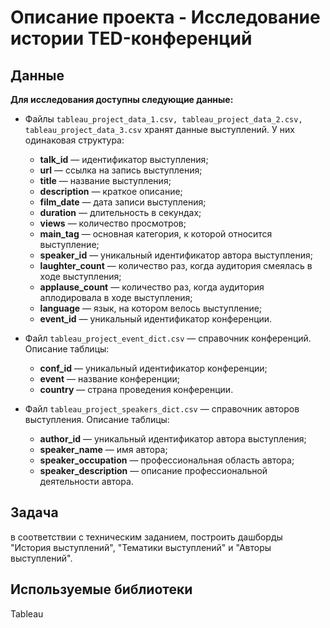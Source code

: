 # Описание проекта - Исследование истории TED-конференций

## Данные

**Для исследования доступны следующие данные:**

- Файлы `tableau_project_data_1.csv, tableau_project_data_2.csv, tableau_project_data_3.csv` хранят данные выступлений. У них одинаковая структура:
    - **talk_id** — идентификатор выступления;
    - **url** — ссылка на запись выступления;
    - **title** — название выступления;
    - **description** — краткое описание;
    - **film_date** — дата записи выступления;
    - **duration** — длительность в секундах;
    - **views** — количество просмотров;
    - **main_tag** — основная категория, к которой относится выступление;
    - **speaker_id** — уникальный идентификатор автора выступления;
    - **laughter_count** — количество раз, когда аудитория смеялась в ходе выступления;
    - **applause_count** — количество раз, когда аудитория аплодировала в ходе выступления;
    - **language** — язык, на котором велось выступление;
    - **event_id** — уникальный идентификатор конференции.
    
- Файл `tableau_project_event_dict.csv` — справочник конференций. Описание таблицы:
    - **conf_id** — уникальный идентификатор конференции;
    - **event** — название конференции;
    - **country** — страна проведения конференции.
    
- Файл `tableau_project_speakers_dict.csv` — справочник авторов выступления. Описание таблицы:
    - **author_id** — уникальный идентификатор автора выступления;
    - **speaker_name** — имя автора;
    - **speaker_occupation** — профессиональная область автора;
    - **speaker_description** — описание профессиональной деятельности автора.

## Задача

в соответствии с техническим заданием, построить дашборды "История выступлений", "Тематики выступлений" и "Авторы выступлений".

## Используемые библиотеки
Tableau
